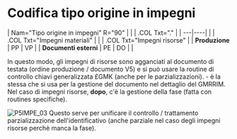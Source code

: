 # Codifica tipo origine in impegni

|  Nam="Tipo origine in impegni" R="90" |
| 
| .COL Txt="." |
| ---|----|
| 
| .COL Txt="Impegni materiali" |
| 
| .COL Txt="Impegni risorse" |
|  **Produzione** | PP | VP |
|  **Documenti esterni** | PE | DO |
| 

 In questo modo, gli impegni di risorse sono agganciati al documento di testata (ordine produzione / documento V5) e si può usare la routine di controllo chiavi generalizzata £GMK (anche per le parzializzazioni). - è la stessa che si usa per la gestione del documento nel dettaglio del GMRRIM.
Nel caso di impegni risorse, __dopo__, c'è la gestione della fase (fatta con routines specifiche).

![P5IMPE_03](http://localhost:3000/immagini/P5IMPE_N6/P5IMPE_03.png)
Questo serve per unificare il controllo / trattamento parzializzazione dell'identificativo (anche parziale nel caso degli impegni risorse perchè manca la fase).
